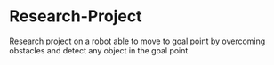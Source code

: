 # Research-Project
Research project on a robot able to move to goal point by overcoming obstacles and detect any object in the goal point
